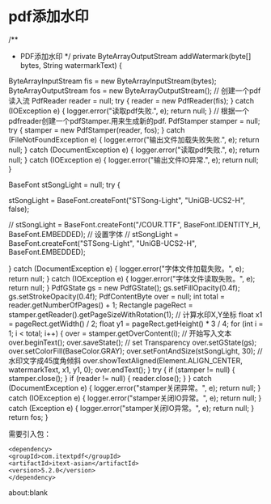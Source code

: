 # pdf添加水印
/**
* PDF添加水印
*/
private ByteArrayOutputStream addWatermark(byte[] bytes, String watermarkText) {

ByteArrayInputStream fis = new ByteArrayInputStream(bytes);
ByteArrayOutputStream fos = new ByteArrayOutputStream();
//  创建一个pdf读入流
PdfReader reader = null;
try {
reader = new PdfReader(fis);
} catch (IOException e) {
logger.error("读取pdf失败.", e);
return null;
}
//  根据一个pdfreader创建一个pdfStamper.用来生成新的pdf.
PdfStamper stamper = null;
try {
stamper = new PdfStamper(reader, fos);
} catch (FileNotFoundException e) {
logger.error("输出文件加载失败失败.", e);
return null;
} catch (DocumentException e) {
logger.error("读取pdf失败.", e);
return null;
} catch (IOException e) {
logger.error("输出文件IO异常.", e);
return null;
}

BaseFont stSongLight = null;
try {

stSongLight = BaseFont.createFont("STSong-Light", "UniGB-UCS2-H", false);

// stSongLight = BaseFont.createFont("/COUR.TTF", BaseFont.IDENTITY_H, BaseFont.EMBEDDED);
// 设置字体
// stSongLight = BaseFont.createFont("STSong-Light", "UniGB-UCS2-H", BaseFont.EMBEDDED);

} catch (DocumentException e) {
logger.error("字体文件加载失败。", e);
return null;
} catch (IOException e) {
logger.error("字体文件读取失败。", e);
return null;
}
PdfGState gs = new PdfGState();
gs.setFillOpacity(0.4f);
gs.setStrokeOpacity(0.4f);
PdfContentByte over = null;
int total = reader.getNumberOfPages() + 1;
Rectangle pageRect = stamper.getReader().getPageSizeWithRotation(1);
//  计算水印X,Y坐标
float x1 = pageRect.getWidth() / 2;
float y1 = pageRect.getHeight() * 3 / 4;
for (int i = 1; i < total; i++) {
over = stamper.getOverContent(i);
//  开始写入文本
over.beginText();
over.saveState();
//  set Transparency
over.setGState(gs);
over.setColorFill(BaseColor.GRAY);
over.setFontAndSize(stSongLight, 30);
//  水印文字成45度角倾斜
over.showTextAligned(Element.ALIGN_CENTER, watermarkText, x1, y1, 0);
over.endText();
}
try {
if (stamper != null) {
stamper.close();
}
if (reader != null) {
reader.close();
}
} catch (DocumentException e) {
logger.error("stamper关闭异常。", e);
return null;
} catch (IOException e) {
logger.error("stamper关闭IO异常。", e);
return null;
} catch (Exception e) {
logger.error("stamper关闭IO异常。", e);
return null;
}
return fos;
}

需要引入包：

```
<dependency>
<groupId>com.itextpdf</groupId>
<artifactId>itext-asian</artifactId>
<version>5.2.0</version>
</dependency>
```

about:blank